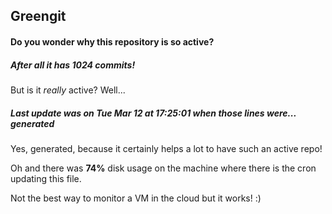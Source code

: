 ## Greengit

#### Do you wonder why this repository is so active?

##### After all it has 1024 commits!

But is it *really* active? Well...

##### Last update was on Tue Mar 12 at 17:25:01 when those lines were... generated

Yes, generated, because it certainly helps a lot to have such an active repo!

Oh and there was **74%** disk usage on the machine
where there is the cron updating this file.

Not the best way to monitor a VM in the cloud but it works! :)
